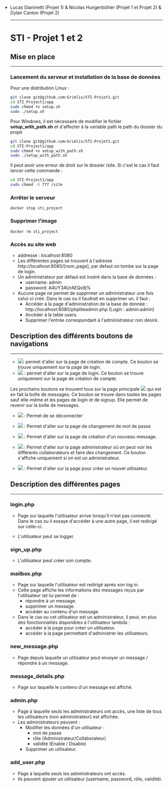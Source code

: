 * Lucas Gianinetti (Projet 1) & Nicolas Hungerbühler (Projet 1 et Projet 2) & Dylan Canton (Projet 2)
  ___
  # STI - Projet 1 et 2


  ## Mise en place
  ______

  ### Lancement du serveur et installation de la base de données

  Pour une distribution Linux :
  ```bash
  git clone git@github.com:Grimlix/STI-Projet1.git
  cd STI_Project1/app
  sudo chmod +x setup.sh
  sudo ./setup.sh
  ```

  Pour Windows, il est nécessaire de modifier le fichier **setup_with_path.sh** et d'affecter à la variable path le path du dossier du projet
  ```bash
  git clone git@github.com:Grimlix/STI-Projet1.git
  cd STI-Project1/app
  sudo chmod +x setup_with_path.sh
  sudo ./setup_with_path.sh
  ```
  Il peut avoir une erreur de droit sur le dossier /site. Si c'est le cas il faut lancer cette commande :
    ```bash
  cd STI-Project1/app
  sudo chmod -R 777 /site
  ```
  
  ### Arrêter le serveur 
  ```docker stop sti_project``` 

  ### Supprimer l'image 

  ```docker rm sti_project``` 

  ### Accès au site web

  * addresse : localhost:8080
  * Les différentes pages se trouvent à l'adresse http://localhost:8080/[nom_page], par defaut on tombe sur la page de login.
  * Un administrateur par défaut est inséré dans la base de données :
    * username: admin
    * password: A4UY3AUrAEQs9j%
  * Aucune page ne permet de supprimer un administrateur une fois celui-ci créé. Dans le cas ou il faudrait en supprimer un, il faut :
    * Accéder à la page d'administration de la base de donnée : http://localhost:8080/phpliteadmin.php (Login : admin:admin)
    * Accéder à la table users.
    * Supprimer l'entrée correspondant à l'administrateur non désiré.

  ## Description des différents boutons de navigations
  ___

  * ![](./img/b1.PNG): permet d'aller sur la page de création de compte. Ce bouton se trouve uniquement sur la page de login.
  * ![](./img/b2.PNG) : permet d'aller sur la page de login. Ce bouton se trouve uniquement sur la page de création de compte.

  Les prochains boutons se trouvent tous sur la page principale ![](./img/b5.PNG) qui est en fait la boîte de messages. Ce bouton se trouve dans toutes les pages sauf elle-même et les pages de login et de signup. Elle permet de revenir sur la boîte de messages.

  * ![](./img/b6.PNG) : Permet de se déconnecter

  * ![](./img/b3.PNG) : Permet d'aller sur la page de changement de mot de passe
  * ![](./img/b4.PNG) : Permet d'aller sur la page de création d'un nouveau message.
  * ![](./img/b7.PNG) : Permet d'aller sur la page administrateur où on peut voir les différents collaborateurs et faire des changement. Ce bouton s'affiche uniquement si on est un administrateur. 
  * ![](./img/b8.PNG) : Permet d'aller sur la page pour créer un nouvel utilisateur.


  ## Description des différentes pages
  ___

  ### login.php

  * Page sur laquelle l'utilisateur arrive lorsqu'il n'est pas connecté. Dans le cas ou il essaye d'accéder à une autre page, il est redirigé sur celle-ci.

  * L'utilisateur peut se logger.

  ### sign_up.php

  * L'utilisateur peut créer son compte.

  ### mailbox.php

  * Page sur laquelle l'utilisateur est redirigé après son log in.
  * Cette page affiche les informations des messages reçus par l'utilisateur (et lui permet de :
      * répondre à un message.
      * supprimer un message.
      * accéder au contenu d'un message. 
  * Dans le cas ou cet utilisateur est un administrateur, il peut, en plus des fonctionnalités disponibles à l'utilisateur lambda :
    * accéder à la page pour créer un utilisateur.
    * accéder à la page permettant d'administrer les utilisateurs.

  ### new_message.php

  * Page depuis laquelle un utilisateur peut envoyer un message / répondre à un message.

  ### message_details.php

  * Page sur laquelle le contenu d'un message est affiché.

  ### admin.php

  * Page à laquelle seuls les administrateurs ont accès, une liste de tous les utilisateurs (non administrateur) est affichée.
  * Les administrateurs peuvent :
    * Modifier les données d'un utilisateur :
      * mot de passe
      * rôle (Administrateur/Collaborateur)
      * validité (Enable / Disable)
    * Supprimer un utilisateur.

  ### add_user.php

  * Page à laquelle seuls les administrateurs ont accès.
  * Ils peuvent ajouter un utilisateur (username, password, rôle, validité).
